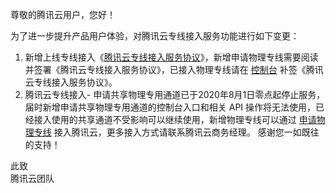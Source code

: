 尊敬的腾讯云用户，您好！ 

为了进一步提升产品用户体验，对腾讯云专线接入服务功能进行如下变更：
1. 新增上线专线接入《[腾讯云专线接入服务协议](https://cloud.tencent.com/document/product/216/45873)》，新增申请物理专线需要阅读并签署《腾讯云专线接入服务协议》，已接入物理专线请在 [控制台](https://console.cloud.tencent.com/dc/dc) 补签《腾讯云专线接入服务协议》。
2. 腾讯云专线接入- 申请共享物理专用通道已于2020年8月1日零点起停止服务，届时新增申请共享物理专用通道的控制台入口和相关 API 操作将无法使用，已经接入使用的共享通道不受影响可以继续使用，新增物理专线可以通过 [申请物理专线](https://cloud.tencent.com/document/product/216/19244) 接入腾讯云，更多接入方式请联系腾讯云商务经理。
感谢您一如既往的支持！

此致  
腾讯云团队


